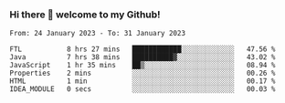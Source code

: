 ### Hi there 👋 welcome to my Github! 

<!--START_SECTION:waka-->

```text
From: 24 January 2023 - To: 31 January 2023

FTL           8 hrs 27 mins   ████████████░░░░░░░░░░░░░   47.56 %
Java          7 hrs 38 mins   ██████████▓░░░░░░░░░░░░░░   43.02 %
JavaScript    1 hr 35 mins    ██▒░░░░░░░░░░░░░░░░░░░░░░   08.94 %
Properties    2 mins          ░░░░░░░░░░░░░░░░░░░░░░░░░   00.26 %
HTML          1 min           ░░░░░░░░░░░░░░░░░░░░░░░░░   00.17 %
IDEA_MODULE   0 secs          ░░░░░░░░░░░░░░░░░░░░░░░░░   00.03 %
```

<!--END_SECTION:waka-->
